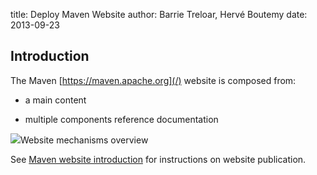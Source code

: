 title: Deploy Maven Website
author: Barrie Treloar, Hervé Boutemy
date: 2013-09-23

<!--
Licensed to the Apache Software Foundation (ASF) under one
or more contributor license agreements.  See the NOTICE file
distributed with this work for additional information
regarding copyright ownership.  The ASF licenses this file
to you under the Apache License, Version 2.0 (the
"License"); you may not use this file except in compliance
with the License.  You may obtain a copy of the License at

    http://www.apache.org/licenses/LICENSE-2.0

Unless required by applicable law or agreed to in writing,
software distributed under the License is distributed on an
"AS IS" BASIS, WITHOUT WARRANTIES OR CONDITIONS OF ANY
KIND, either express or implied.  See the License for the
specific language governing permissions and limitations
under the License.
-->
## Introduction


 The Maven [https://maven.apache.org](/) website is composed from:



 - a main content

 - multiple components reference documentation

<img src="website-overview.png" />Website mechanisms overview

 See [Maven website introduction](./index.html) for instructions on website publication.



